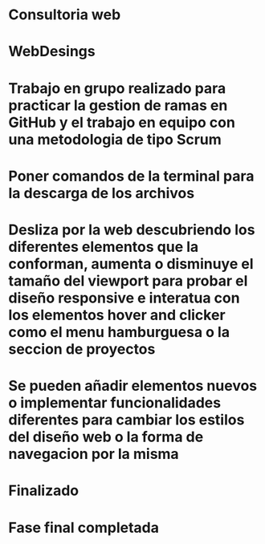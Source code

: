 <!-- Nombre del proyecto -->

# Consultoria web
# WebDesings

<!-- Descripción -->

# Trabajo en grupo realizado para practicar la gestion de ramas en GitHub y el trabajo en equipo con una metodologia de tipo Scrum

<!-- Instalacion -->

# Poner comandos de la terminal para la descarga de los archivos

<!-- Modo de uso -->
 
# Desliza por la web descubriendo los diferentes elementos que la conforman, aumenta o disminuye el tamaño del viewport para probar el diseño responsive e interatua con los elementos hover and clicker como el menu hamburguesa o la seccion de proyectos

<!-- Como pueden colaborar los demás con el proyecto -->

# Se pueden añadir elementos nuevos o implementar funcionalidades diferentes para cambiar los estilos del diseño web o la forma de navegacion por la misma

<!-- Estado actual del proyecto -->

# Finalizado
# Fase final completada

<!-- Añadir imagen de una previsualizacion del proyecto y links implementados en la web -->
